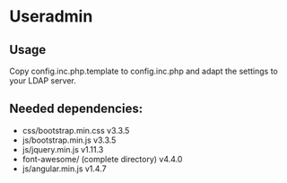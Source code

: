 # Useradmin

## Usage
Copy config.inc.php.template to config.inc.php and adapt the settings to your
LDAP server.

## Needed dependencies:
* css/bootstrap.min.css v3.3.5
* js/bootstrap.min.js v3.3.5
* js/jquery.min.js v1.11.3
* font-awesome/ (complete directory) v4.4.0
* js/angular.min.js v1.4.7

